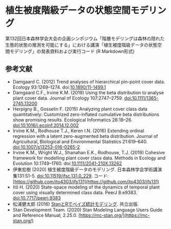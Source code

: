 # 植生被度階級データの状態空間モデリング

第132回日本森林学会大会の企画シンポジウム「階層モデリングは森林の隠れた生態的状態の推測を可能にする」における講演「植生被度階級データの状態空間モデリング」の発表資料および実行コード (R Markdown形式)


## 参考文献

- Damgaard C. (2012) Trend analyses of hierarchical pin-point cover data. Ecology 93:1269–1274. doi:[10.1890/11-1499.1](https://doi.org/10.1890/11-1499.1)
- Damgaard C.F., Irvine K.M. (2019) Using the beta distribution to analyse plant cover data. Journal of Ecology 107:2747–2759. [doi:10.1111/1365-2745.13200](https://doi.org/10.1111/1365-2745.13200)
- Herpigny B., Gosselin F. (2015) Analyzing plant cover class data quantitatively: Customized zero-inflated cumulative beta distributions show promising results. Ecological Informatics 26:18–26. [doi:10.1016/j.ecoinf.2014.12.002](https://doi.org/10.1016/j.ecoinf.2014.12.002)
- Irvine K.M., Rodhouse T.J., Keren I.N. (2016) Extending ordinal regression with a latent zero-augmented beta distribution. Journal of Agricultural, Biological and Environmental Statistics 21:619–640. [doi:10.1007/s13253-016-0265-2](https://doi.org/10.1007/s13253-016-0265-2)
- Irvine K.M., Wright W.J., Shanahan E.K., Rodhouse, T.J. (2019) Cohesive framework for modelling plant cover class data. Methods in Ecology and Evolution 10:1749–1760. doi:[10.1111/2041-210X.13262](https://doi.org/10.1111/2041-210X.13262)
- 伊東宏樹 (2020) 植生被度階級データのモデリング. 日本森林学会学術講演集131:S1-5. [doi:10.11519/jfsc.131.0_229](https://doi.org/10.11519/jfsc.131.0_229). コード:[https://github.com/ito4303/jfs131](https://github.com/ito4303/jfs131)
- Itô H. (2020) State-space modeling of the dynamics of temporal plant cover using visually determined class data. PeerJ 8:e9383. [doi:10.7717/peerj.9383](https://doi.org/10.7717/peerj.9383)
- 松浦健太郎 (2016) [StanとRでベイズ統計モデリング](https://www.kyoritsu-pub.co.jp/bookdetail/9784320112421). 共立出版.
- Stan Development Team. (2020) Stan Modeling Language Users Guide and Reference Manual, 2.25.0. [https://mc-stan.org/](https://mc-stan.org/)
